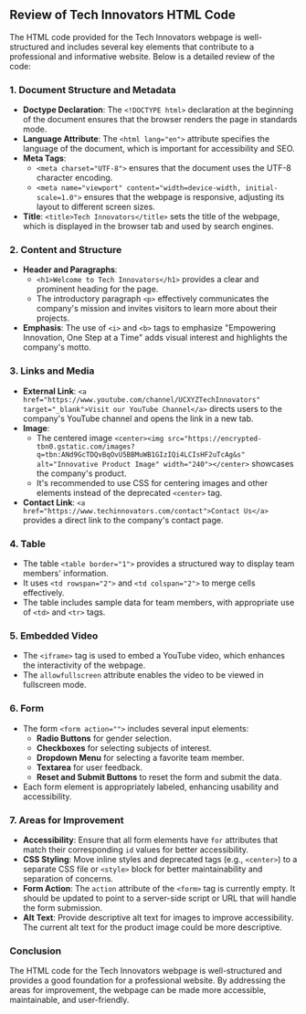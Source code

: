 ## Review of Tech Innovators HTML Code

The HTML code provided for the Tech Innovators webpage is well-structured and includes several key elements that contribute to a professional and informative website. Below is a detailed review of the code:

### 1. **Document Structure and Metadata**
- **Doctype Declaration**: The `<!DOCTYPE html>` declaration at the beginning of the document ensures that the browser renders the page in standards mode.
- **Language Attribute**: The `<html lang="en">` attribute specifies the language of the document, which is important for accessibility and SEO.
- **Meta Tags**: 
  - `<meta charset="UTF-8">` ensures that the document uses the UTF-8 character encoding.
  - `<meta name="viewport" content="width=device-width, initial-scale=1.0">` ensures that the webpage is responsive, adjusting its layout to different screen sizes.
- **Title**: `<title>Tech Innovators</title>` sets the title of the webpage, which is displayed in the browser tab and used by search engines.

### 2. **Content and Structure**
- **Header and Paragraphs**:
  - `<h1>Welcome to Tech Innovators</h1>` provides a clear and prominent heading for the page.
  - The introductory paragraph `<p>` effectively communicates the company's mission and invites visitors to learn more about their projects.
- **Emphasis**: The use of `<i>` and `<b>` tags to emphasize "Empowering Innovation, One Step at a Time" adds visual interest and highlights the company's motto.

### 3. **Links and Media**
- **External Link**: `<a href="https://www.youtube.com/channel/UCXYZTechInnovators" target="_blank">Visit our YouTube Channel</a>` directs users to the company's YouTube channel and opens the link in a new tab.
- **Image**: 
  - The centered image `<center><img src="https://encrypted-tbn0.gstatic.com/images?q=tbn:ANd9GcTDQvBqOvU5BBMuWB1GIzIQi4LCIsHF2uTcAg&s" alt="Innovative Product Image" width="240"></center>` showcases the company's product.
  - It's recommended to use CSS for centering images and other elements instead of the deprecated `<center>` tag.
- **Contact Link**: `<a href="https://www.techinnovators.com/contact">Contact Us</a>` provides a direct link to the company's contact page.

### 4. **Table**
- The table `<table border="1">` provides a structured way to display team members' information. 
- It uses `<td rowspan="2">` and `<td colspan="2">` to merge cells effectively.
- The table includes sample data for team members, with appropriate use of `<td>` and `<tr>` tags.

### 5. **Embedded Video**
- The `<iframe>` tag is used to embed a YouTube video, which enhances the interactivity of the webpage.
- The `allowfullscreen` attribute enables the video to be viewed in fullscreen mode.

### 6. **Form**
- The form `<form action="">` includes several input elements:
  - **Radio Buttons** for gender selection.
  - **Checkboxes** for selecting subjects of interest.
  - **Dropdown Menu** for selecting a favorite team member.
  - **Textarea** for user feedback.
  - **Reset and Submit Buttons** to reset the form and submit the data.
- Each form element is appropriately labeled, enhancing usability and accessibility.

### 7. **Areas for Improvement**
- **Accessibility**: Ensure that all form elements have `for` attributes that match their corresponding `id` values for better accessibility.
- **CSS Styling**: Move inline styles and deprecated tags (e.g., `<center>`) to a separate CSS file or `<style>` block for better maintainability and separation of concerns.
- **Form Action**: The `action` attribute of the `<form>` tag is currently empty. It should be updated to point to a server-side script or URL that will handle the form submission.
- **Alt Text**: Provide descriptive alt text for images to improve accessibility. The current alt text for the product image could be more descriptive.

### Conclusion
The HTML code for the Tech Innovators webpage is well-structured and provides a good foundation for a professional website. By addressing the areas for improvement, the webpage can be made more accessible, maintainable, and user-friendly.